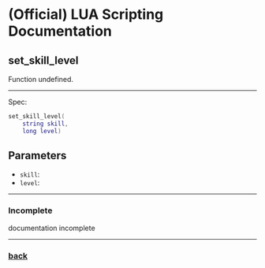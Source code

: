 
# (Official) LUA Scripting Documentation

## set_skill_level

Function undefined.

___

Spec:

```lua
set_skill_level(
	string skill,
	long level)
```

## Parameters

- `skill`: 
- `level`: 

___

### Incomplete

documentation incomplete

___

### [back](../other)
